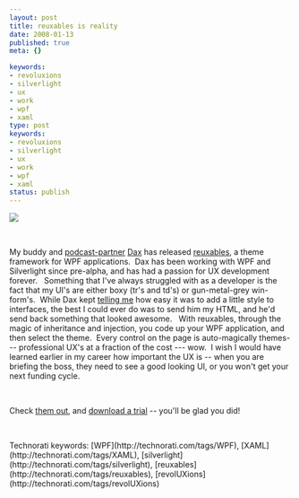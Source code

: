```yaml
---
layout: post
title: reuxables is reality
date: 2008-01-13
published: true
meta: {}

keywords:
- revoluxions
- silverlight
- ux
- work
- wpf
- xaml
type: post
keywords:
- revoluxions
- silverlight
- ux
- work
- wpf
- xaml
status: publish
---
```



[![](http://reuxables.nukeation.com/slices/logo_small_web.jpg)](http://www.nukeation.net/2008/01/13/reuxables+Released.aspx)



 



My buddy and [podcast-partner](http://ux.nukeation.com/) [Dax](http://www.nukeation.net/) has released [reuxables](http://reuxables.nukeation.com/), a theme framework for WPF applications.  Dax has been working with WPF and Silverlight since pre-alpha, and has had a passion for UX development forever.   Something that I've always struggled with as a developer is the fact that my UI's are either boxy (tr's and td's) or gun-metal-grey win-form's.  While Dax kept [telling me](http://www.nukeation.net/PermaLink,guid,41f5e735-bef0-4450-a476-22cf9b5a6b5c.aspx) how easy it was to add a little style to interfaces, the best I could ever do was to send him my HTML, and he'd send back something that looked awesome.   With reuxables, through the magic of inheritance and injection, you code up your WPF application, and then select the theme.  Every control on the page is auto-magically themes--- professional UX's at a fraction of the cost --- wow.  I wish I would have learned earlier in my career how important the UX is -- when you are briefing the boss, they need to see a good looking UI, or you won't get your next funding cycle.



 



Check [them out](http://reuxables.nukeation.com/), and [download a trial](http://go.nukeation.com/?ec=reuxdemo) -- you'll be glad you did!



 

  <div class="wlWriterSmartContent" style="padding-right: 0px;padding-left: 0px;padding-bottom: 0px;margin: 0px;padding-top: 0px">Technorati keywords: [WPF](http://technorati.com/tags/WPF), [XAML](http://technorati.com/tags/XAML), [silverlight](http://technorati.com/tags/silverlight), [reuxables](http://technorati.com/tags/reuxables), [revolUXions](http://technorati.com/tags/revolUXions)</div>
